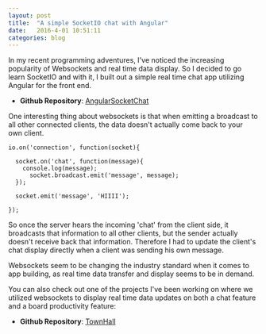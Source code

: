 ```yaml
---
layout: post
title:  "A simple SocketIO chat with Angular"
date:   2016-4-01 10:51:11
categories: blog
---
```


In my recent programming adventures, I've noticed the increasing popularity of Websockets and real time data
display. So I decided to go learn SocketIO and with it, I built out a simple real time chat app utilizing
Angular for the front end.

* **Github Repository**: [AngularSocketChat](https://github.com/DeeHKim/angularSocketChat)

One interesting thing about websockets is that when emitting a broadcast to all other connected clients, the
data doesn't actually come back to your own client.
~~~~
io.on('connection', function(socket){

  socket.on('chat', function(message){
    console.log(message);
      socket.broadcast.emit('message', message);
  });

  socket.emit('message', 'HIIII');

});
~~~~

So once the server hears the incoming 'chat' from the client side, it broadcasts that information
to all other clients, but the sender actually doesn't receive back that information. Therefore I had to
update the client's chat display directly when a client was sending his own message.

Websockets seem to be changing the industry standard when it comes to app building, as real time data transfer
and display seems to be in demand.

You can also check out one of the projects I've been working on where we utilized websockets to display real
time data updates on both a chat feature and a board productivity feature:
* **Github Repository**: [TownHall](https://github.com/TownHalls/TownHall)
